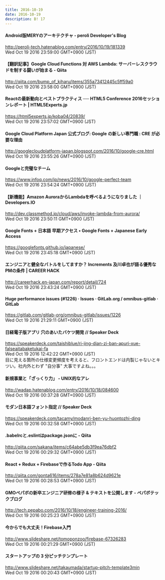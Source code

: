 ```yaml
---
title: 2016-10-19
date: 2016-10-19
description: B! 17
---
```


#### Android版MERYのアーキテクチャ - peroli Developer's Blog
http://peroli-tech.hatenablog.com/entry/2016/10/19/181339<br>
Wed Oct 19 2016 23:59:00 GMT+0900 (JST)<br>


#### 【翻訳記事】Google Cloud Functions 対 AWS Lambda: サーバーレスクラウドを制する闘いが始まる - Qiita
http://qiita.com/bump_of_kiharu/items/355a73412445c5ff59a0<br>
Wed Oct 19 2016 23:58:00 GMT+0900 (JST)<br>


#### Reactの最新動向とベストプラクティス ── HTML5 Conference 2016セッションレポート | HTML5Experts.jp
https://html5experts.jp/koba04/20839/<br>
Wed Oct 19 2016 23:57:02 GMT+0900 (JST)<br>


#### Google Cloud Platform Japan 公式ブログ: Google の新しい専門職 : CRE が必要な理由
http://googlecloudplatform-japan.blogspot.com/2016/10/google-cre.html<br>
Wed Oct 19 2016 23:55:26 GMT+0900 (JST)<br>


#### Googleと完璧なチーム
https://www.infoq.com/jp/news/2016/10/google-perfect-team<br>
Wed Oct 19 2016 23:54:24 GMT+0900 (JST)<br>


#### 【新機能】Amazon AuroraからLambdaを呼べるようになりました ｜ Developers.IO
http://dev.classmethod.jp/cloud/aws/invoke-lambda-from-aurora/<br>
Wed Oct 19 2016 23:50:11 GMT+0900 (JST)<br>


#### Google Fonts + 日本語 早期アクセス • Google Fonts + Japanese Early Access
https://googlefonts.github.io/japanese/<br>
Wed Oct 19 2016 23:45:18 GMT+0900 (JST)<br>


#### エンジニアと健全なバトルをしてますか？ Increments 及川卓也が語る優秀なPMの条件 | CAREER HACK
http://careerhack.en-japan.com/report/detail/724<br>
Wed Oct 19 2016 23:43:24 GMT+0900 (JST)<br>


#### Huge performance issues (#1226) · Issues · GitLab.org / omnibus-gitlab · GitLab
https://gitlab.com/gitlab-org/omnibus-gitlab/issues/1226<br>
Wed Oct 19 2016 21:29:11 GMT+0900 (JST)<br>


#### 日経電子版アプリ 穴のあいたバケツ開発 // Speaker Deck
https://speakerdeck.com/taishiblue/ri-jing-dian-zi-ban-apuri-xue-falseaitabaketukai-fa<br>
Wed Oct 19 2016 12:42:22 GMT+0900 (JST)<br>
目に見える箇所の仕様変更頻度を考えると、フロントエンドは内製じゃないとキツい。社内外とわず "自分事" 大事ですよね。。。


#### 新規事業と「ざっくり力」 - UNIX的なアレ
http://wadap.hatenablog.com/entry/2016/10/18/084600<br>
Wed Oct 19 2016 00:37:28 GMT+0900 (JST)<br>


#### モダン日本語フォント指定 // Speaker Deck
https://speakerdeck.com/tacamy/modanri-ben-yu-huontozhi-ding<br>
Wed Oct 19 2016 00:32:58 GMT+0900 (JST)<br>


#### .babelrcと.eslintはpackage.jsonに - Qiita
http://qiita.com/sakana/items/c64abe5db3f9ea76dbf2<br>
Wed Oct 19 2016 00:29:32 GMT+0900 (JST)<br>


#### React + Redux + Firebaseで作るTodo App - Qiita
http://qiita.com/gonta616/items/278a7e81a8b624d9621e<br>
Wed Oct 19 2016 00:28:53 GMT+0900 (JST)<br>


#### GMOペパボの新卒エンジニア研修の様子 & テキストを公開します - ペパボテックブログ
http://tech.pepabo.com/2016/10/18/engineer-training-2016/<br>
Wed Oct 19 2016 00:25:23 GMT+0900 (JST)<br>


#### 今からでも大丈夫！Firebase入門
http://www.slideshare.net/tomoponzoo/firebase-67326283<br>
Wed Oct 19 2016 00:21:29 GMT+0900 (JST)<br>


#### スタートアップの 3 分ピッチテンプレート
http://www.slideshare.net/takaumada/startup-pitch-template3min<br>
Wed Oct 19 2016 00:20:43 GMT+0900 (JST)<br>


